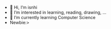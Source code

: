 - 👋 Hi, I’m isnhi
- 👀 I’m interested in learning, reading, drawing, ...
- 🌱 I’m currently learning Computer Science
- Newbie:>

<!---
dtynhi/dtynhi is a ✨ special ✨ repository because its `README.md` (this file) appears on your GitHub profile.
You can click the Preview link to take a look at your changes.
--->
